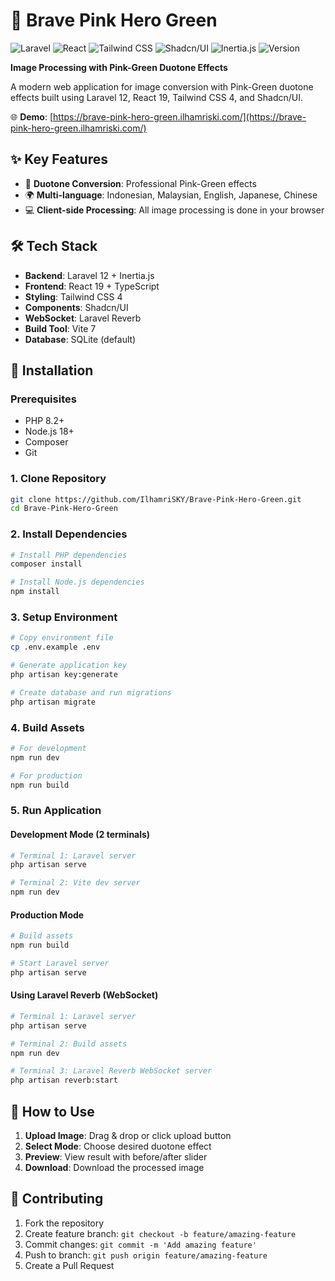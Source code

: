 # 🎨 Brave Pink Hero Green

![Laravel](https://img.shields.io/badge/Laravel-12.x-FF2D20?style=flat&logo=laravel&logoColor=FF2D20)
![React](https://img.shields.io/badge/React-19.x-61DAFB?style=flat&logo=react&logoColor=61DAFB)
![Tailwind CSS](https://img.shields.io/badge/Tailwind%20CSS-4.x-06B6D4?style=flat&logo=tailwind-css&logoColor=06B6D4)
![Shadcn/UI](https://img.shields.io/badge/Shadcn/UI-Latest-000000?style=flat&logo=shadcnui&logoColor=000000)
![Inertia.js](https://img.shields.io/badge/Inertia.js-2.x-9553E9?style=flat&logo=inertia&logoColor=9553E9)
![Version](https://img.shields.io/badge/version-1.0.0-blue?style=flat)

**Image Processing with Pink-Green Duotone Effects**

A modern web application for image conversion with Pink-Green duotone effects built using Laravel 12, React 19, Tailwind CSS 4, and Shadcn/UI.

🌐 **Demo**: [https://brave-pink-hero-green.ilhamriski.com/](https://brave-pink-hero-green.ilhamriski.com/)

## ✨ Key Features

- 🎨 **Duotone Conversion**: Professional Pink-Green effects
- 🌍 **Multi-language**: Indonesian, Malaysian, English, Japanese, Chinese  
- 💻 **Client-side Processing**: All image processing is done in your browser


## 🛠️ Tech Stack

- **Backend**: Laravel 12 + Inertia.js
- **Frontend**: React 19 + TypeScript
- **Styling**: Tailwind CSS 4
- **Components**: Shadcn/UI
- **WebSocket**: Laravel Reverb
- **Build Tool**: Vite 7
- **Database**: SQLite (default)

## 🚀 Installation

### Prerequisites
- PHP 8.2+
- Node.js 18+
- Composer
- Git

### 1. Clone Repository
```bash
git clone https://github.com/IlhamriSKY/Brave-Pink-Hero-Green.git
cd Brave-Pink-Hero-Green
```

### 2. Install Dependencies
```bash
# Install PHP dependencies
composer install

# Install Node.js dependencies
npm install
```

### 3. Setup Environment
```bash
# Copy environment file
cp .env.example .env

# Generate application key
php artisan key:generate

# Create database and run migrations
php artisan migrate
```

### 4. Build Assets
```bash
# For development
npm run dev

# For production
npm run build
```

### 5. Run Application

#### Development Mode (2 terminals)
```bash
# Terminal 1: Laravel server
php artisan serve

# Terminal 2: Vite dev server
npm run dev
```

#### Production Mode
```bash
# Build assets
npm run build

# Start Laravel server
php artisan serve
```

#### Using Laravel Reverb (WebSocket)
```bash
# Terminal 1: Laravel server
php artisan serve

# Terminal 2: Build assets
npm run dev

# Terminal 3: Laravel Reverb WebSocket server
php artisan reverb:start
```

## 📖 How to Use

1. **Upload Image**: Drag & drop or click upload button
2. **Select Mode**: Choose desired duotone effect
3. **Preview**: View result with before/after slider
4. **Download**: Download the processed image

## 🤝 Contributing

1. Fork the repository
2. Create feature branch: `git checkout -b feature/amazing-feature`
3. Commit changes: `git commit -m 'Add amazing feature'`
4. Push to branch: `git push origin feature/amazing-feature`
5. Create a Pull Request
